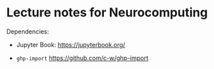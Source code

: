 # Lecture notes for Neurocomputing

Dependencies:

* Jupyter Book: <https://jupyterbook.org/>

* `ghp-import` <https://github.com/c-w/ghp-import>